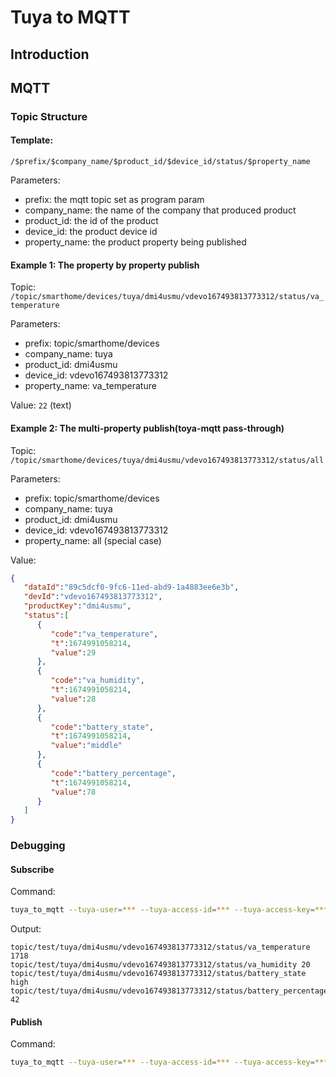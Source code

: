 # Tuya to MQTT

## Introduction

## MQTT

### Topic Structure

#### Template: 
```/$prefix/$company_name/$product_id/$device_id/status/$property_name```

Parameters:
- prefix: the mqtt topic set as program param
- company_name: the name of the company that produced product
- product_id: the id of the product
- device_id: the product device id
- property_name: the product property being published

#### Example 1: The property by property publish

Topic: ```/topic/smarthome/devices/tuya/dmi4usmu/vdevo167493813773312/status/va_temperature```

Parameters:
- prefix: topic/smarthome/devices
- company_name: tuya
- product_id: dmi4usmu
- device_id: vdevo167493813773312
- property_name: va_temperature

Value:
```22``` (text)

#### Example 2: The multi-property publish(toya-mqtt pass-through)

Topic: ```/topic/smarthome/devices/tuya/dmi4usmu/vdevo167493813773312/status/all```

Parameters:
- prefix: topic/smarthome/devices
- company_name: tuya
- product_id: dmi4usmu
- device_id: vdevo167493813773312
- property_name: all (special case)

Value:
```json
{
   "dataId":"89c5dcf0-9fc6-11ed-abd9-1a4883ee6e3b",
   "devId":"vdevo167493813773312",
   "productKey":"dmi4usmu",
   "status":[
      {
         "code":"va_temperature",
         "t":1674991058214,
         "value":29
      },
      {
         "code":"va_humidity",
         "t":1674991058214,
         "value":28
      },
      {
         "code":"battery_state",
         "t":1674991058214,
         "value":"middle"
      },
      {
         "code":"battery_percentage",
         "t":1674991058214,
         "value":78
      }
   ]
}
```
### Debugging

#### Subscribe

Command:
```bash
tuya_to_mqtt --tuya-user=*** --tuya-access-id=*** --tuya-access-key=*** --mqtt-url=tcp://localhost:1883 --mqtt-client-id=test --mqtt-username=*** --mqtt-password=*** --mqtt-topic=topic/test/# subscribe
```

Output:
```text
topic/test/tuya/dmi4usmu/vdevo167493813773312/status/va_temperature 1718
topic/test/tuya/dmi4usmu/vdevo167493813773312/status/va_humidity 20
topic/test/tuya/dmi4usmu/vdevo167493813773312/status/battery_state high
topic/test/tuya/dmi4usmu/vdevo167493813773312/status/battery_percentage 42
```

#### Publish

Command:
```bash
tuya_to_mqtt --tuya-user=*** --tuya-access-id=*** --tuya-access-key=*** --mqtt-url=tcp://localhost:1883 --mqtt-client-id=test2 --mqtt-username=*** --mqtt-password=*** --mqtt-topic=topic/test/tuya/dmi4usmu/vdevo167493813773312/status publish --json={"dataId":"371ac9f3-9f61-11ed-abd9-1a4883ee6e3b","devId":"vdevo167493813773312","productKey":"dmi4usmu","status":[{"code":"va_temperature","t":1674947540350,"value":1718},{"code":"va_humidity","t":1674947540350,"value":20},{"code":"battery_state","t":1674947540350,"value":"high"},{"code":"battery_percentage","t":1674947540350,"value":42}]}
```